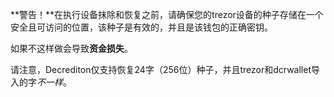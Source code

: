 **警告！**在执行设备抹除和恢复之前，请确保您的trezor设备的种子存储在一个安全且可访问的位置，该种子是有效的，并且是该钱包的正确密钥。

如果不这样做会导致**资金损失**。

请注意，Decrediton仅支持恢复24字（256位）种子，并且trezor和dcrwallet导入的字*不一样*。
